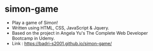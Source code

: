 # simon-game
- Play a game of Simon!
- Written using HTML, CSS, JavaScript & Jquery.
- Based on the project in Angela Yu's The Complete Web Developer Bootcamp in Udemy.
- Link : https://badri-s2001.github.io/simon-game/

